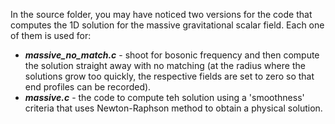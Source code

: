 In the source folder, you may have noticed two versions for the code that computes the 1D solution for the massive gravitational scalar field. Each one of them is used for:
* ***massive_no_match.c*** - shoot for bosonic frequency and then compute the solution straight away with no matching (at the radius where the solutions grow too quickly, the respective fields are set to zero so that end profiles can be recorded).
* ***massive.c*** - the code to compute teh solution using a 'smoothness' criteria that uses Newton-Raphson method to obtain a physical solution.
